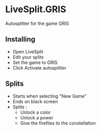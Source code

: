 # LiveSplit.GRIS
Autosplitter for the game GRIS

## Installing
  * Open LiveSplit
  * Edit your splits
  * Set the game to GRIS
  * Click Activate autosplitter

## Splits
  * Starts when selecting "New Game"
  * Ends on black screen
  * Splits :
    * Unlock a color
    * Unlock a power
    * Give the fireflies to the constellation
